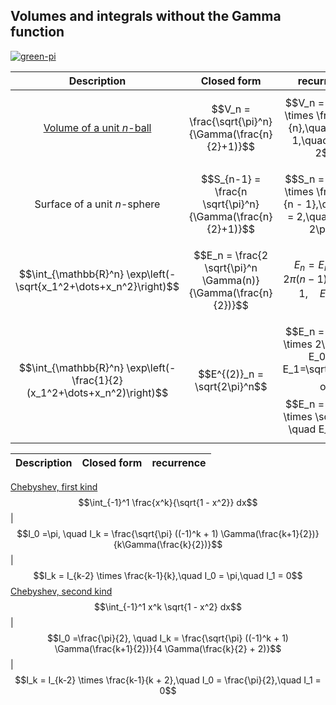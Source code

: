## Volumes and integrals without the Gamma function

[![green-pi](https://img.shields.io/badge/Rendered%20with-Green%20Pi-00d571?style=flat-square)](https://github.com/nschloe/green-pi?activate&inlineMath=$)

  Description | Closed form   | recurrence
|:-----------:|:-------------:|:-----------:|
[Volume of a unit $n$-ball](https://en.wikipedia.org/wiki/Volume_of_an_n-ball) | $$V_n = \frac{\sqrt{\pi}^n}{\Gamma(\frac{n}{2}+1)}$$ | $$V_n = V_{n-2} \times \frac{2\pi}{n},\quad V_0 = 1,\quad V_1 = 2$$
Surface of a unit $n$-sphere | $$S_{n-1} = \frac{n \sqrt{\pi}^n}{\Gamma(\frac{n}{2}+1)}$$ | $$S_n = S_{n-2} \times \frac{2\pi}{n - 1},\quad S_0 = 2,\quad S_1 = 2\pi$$
$$\int_{\mathbb{R}^n} \exp\left(-\sqrt{x_1^2+\dots+x_n^2}\right)$$ | $$E_n = \frac{2 \sqrt{\pi}^n \Gamma(n)}{\Gamma(\frac{n}{2})}$$ | $$E_n = E_{n-2} \times 2\pi(n-1), \quad E_0=1, \quad E_1=2$$
$$\int_{\mathbb{R}^n} \exp\left(-\frac{1}{2}(x_1^2+\dots+x_n^2)\right)$$ | $$E^{(2)}_n = \sqrt{2\pi}^n$$ | $$E_n = E_{n-2} \times 2\pi, \quad E_0=1, E_1=\sqrt{2\pi}$$ or $$E_n = E_{n-1} \times \sqrt{2\pi}, \quad E_0=1$$


  Description | Closed form   | recurrence
|:-----------:|:-------------:|:-----------:|
[Chebyshev, first kind](https://en.wikipedia.org/wiki/Chebyshev_polynomials)
$$\int_{-1}^1 \frac{x^k}{\sqrt{1 - x^2}} dx$$ | $$I_0 =\pi, \quad I_k = \frac{\sqrt{\pi} ((-1)^k + 1)  \Gamma(\frac{k+1}{2})}{k\Gamma(\frac{k}{2})}$$ | $$I_k = I_{k-2} \times \frac{k-1}{k},\quad I_0 = \pi,\quad I_1 = 0$$
[Chebyshev, second kind](https://en.wikipedia.org/wiki/Chebyshev_polynomials)
$$\int_{-1}^1 x^k \sqrt{1 - x^2} dx$$ | $$I_0 =\frac{\pi}{2}, \quad I_k = \frac{\sqrt{\pi} ((-1)^k + 1)  \Gamma(\frac{k+1}{2})}{4 \Gamma(\frac{k}{2} + 2)}$$ | $$I_k = I_{k-2} \times \frac{k-1}{k + 2},\quad I_0 = \frac{\pi}{2},\quad I_1 = 0$$
